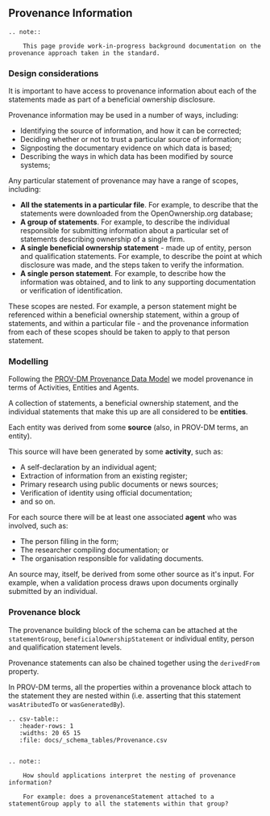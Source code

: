 ## Provenance Information

```eval_rst
.. note:: 

    This page provide work-in-progress background documentation on the provenance approach taken in the standard.

```

### Design considerations

It is important to have access to provenance information about each of the statements made as part of a beneficial ownership disclosure.

Provenance information may be used in a number of ways, including:

* Identifying the source of information, and how it can be corrected;
* Deciding whether or not to trust a particular source of information;
* Signposting the documentary evidence on which data is based;
* Describing the ways in which data has been modified by source systems;

Any particular statement of provenance may have a range of scopes, including:

* **All the statements in a particular file**. For example, to describe that the statements were downloaded from the OpenOwnership.org database;
* **A group of statements**. For example, to describe the individual responsible for submitting information about a particular set of statements describing ownership of a single firm. 
* **A single beneficial ownership statement** - made up of entity, person and qualification statements. For example, to describe the point at which disclosure was made, and the steps taken to verify the information.
* **A single person statement**. For example, to describe how the information was obtained, and to link to any supporting documentation or verification of identification. 

These scopes are nested. For example, a person statement might be referenced within a beneficial ownership statement, within a group of statements, and within a particular file - and the provenance information from each of these scopes should be taken to apply to that person statement. 

### Modelling 

Following the [PROV-DM Provenance Data Model](https://www.w3.org/TR/prov-dm/) we model provenance in terms of Activities, Entities and Agents. 

A collection of statements, a beneficial ownership statement, and the individual statements that make this up are all considered to be **entities**. 

Each entity was derived from some **source** (also, in PROV-DM terms, an entity).

This source will have been generated by some **activity**, such as:

* A self-declaration by an individual agent;
* Extraction of information from an existing register;
* Primary research using public documents or news sources;
* Verification of identity using official documentation;
* and so on. 

For each source there will be at least one associated **agent** who was involved, such as:

* The person filling in the form;
* The researcher compiling documentation; or
* The organisation responsible for validating documents.

An source may, itself, be derived from some other source as it's input. For example, when a validation process draws upon documents orginally submitted by an individual.

### Provenance block

The provenance building block of the schema can be attached at the ```statementGroup```, ```beneficialOwnershipStatement``` or individual entity, person and qualification statement levels.

Provenance statements can also be chained together using the ```derivedFrom``` property. 

In PROV-DM terms, all the properties within a provenance block attach to the statement they are nested within (i.e. asserting that this statement ```wasAtributedTo``` or ```wasGeneratedBy```). 

```eval_rst
.. csv-table::
   :header-rows: 1
   :widths: 20 65 15
   :file: docs/_schema_tables/Provenance.csv
```

```eval_rst

.. note:: 
    
    How should applications interpret the nesting of provenance information?

    For example: does a provenanceStatement attached to a statementGroup apply to all the statements within that group?

```